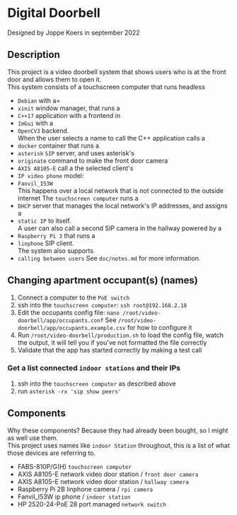 # Digital Doorbell
Designed by Joppe Koers in september 2022

## Description
This project is a video doorbell system that shows users who is at the front door and allows them to open it.\
This system consists of a touchscreen computer that runs headless
- `Debian` with  a=
- `xinit` window manager, that runs a
- `C++17` application with a frontend in
- `ImGui` with a
- `OpenCV3` backend.\
When the user selects a name to call the C++ application calls a
- `docker` container that runs a
- `asterisk` `SIP` server, and uses asterisk's
- `originate` command to make the front door camera
- `AXIS A8105-E` call a the selected client's
- `IP video phone` model:
- `Fanvil_I53W`\
This happens over a local network that is not connected to the outside internet
The `touchscreen computer` runs a
- `DHCP` server that manages the local network's IP addresses, and assigns a
- `static IP` to itself.\
A user can also call a second SIP camera in the hallway powered by a
- `Raspberry Pi 3` that runs a
- `linphone` SIP client.\
The system also supports
- `calling between users`
See `doc/notes.md` for more information.

## Changing apartment occupant(s) (names)
1. Connect a computer to the `PoE switch`
2. ssh into the `touchscreen computer`: `ssh root@192.168.2.18`
3. Edit the occupants config file: `nano /root/video-doorbell/app/occupants.conf`
	See `/root/video-doorbell/app/occupants.example.csv` for how to configure it
4. Run `/root/video-doorbell/production.sh` to load the config file, watch the output, it will tell you if you've not formatted the file correctly
5. Validate that the app has started correctly by making a test call

### Get a list connected `indoor stations` and their IPs
1. ssh into the `touchscreen computer` as described above
2. run `asterisk -rx 'sip show peers'`

## Components
Why these components? Because they had already been bought, so I might as well use them.\
This project uses names like `indoor Station` throughout, this is a list of what those devices are referring to.
- FABS-810P/G(H)			`touchscreen computer`
- AXIS A8105-E 				network	video door station / `front door camera`
- AXIS A8105-E 				network	video door station / `hallway camera`
- Raspberry Pi 2B			linphone camera / `rpi camera`
- Fanvil_I53W				ip phone / `indoor station`
- HP 2520-24-PoE 28 port	managed `network switch`

